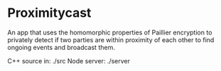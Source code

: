 # Proximitycast

An app that uses the homomorphic properties of Paillier encryption to privately detect if two parties are within proximity of each other to find ongoing events and broadcast them.

C++ source in: ./src
Node server: ./server
